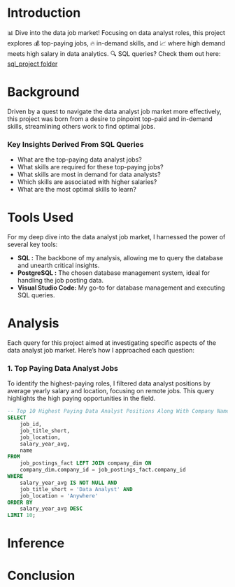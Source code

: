 # Introduction
📊 Dive into the data job market! Focusing on data analyst roles, this project explores 💰 top-paying jobs, 🔥 in-demand skills, and 📈 where high demand meets high salary in data analytics.
🔍 SQL queries? Check them out here: [sql_project folder](/sql_project/)

# Background
Driven by a quest to navigate the data analyst job market more effectively, this project was born from a desire to pinpoint top-paid and in-demand skills, streamlining others work to find optimal jobs.

### Key Insights Derived From SQL Queries
- What are the top-paying data analyst jobs?
-  What skills are required for these top-paying jobs?
-  What skills are most in demand for data analysts?
-  Which skills are associated with higher salaries?
-  What are the most optimal skills to learn?

# Tools Used
For my deep dive into the data analyst job market, I harnessed the power of several key tools:

- **SQL :** The backbone of my analysis, allowing me to query the database and unearth critical insights.
- **PostgreSQL :** The chosen database management system, ideal for handling the job posting data.
- **Visual Studio Code:** My go-to for database management and executing SQL queries.
  
# Analysis
Each query for this project aimed at investigating specific aspects of the data analyst job market. Here’s how I approached each question:

### 1. Top Paying Data Analyst Jobs
To identify the highest-paying roles, I filtered data analyst positions by average yearly salary and location, focusing on remote jobs. This query highlights the high paying opportunities in the field.

``` SQL
-- Top 10 Highest Paying Data Analyst Positions Along With Company Name.
SELECT
    job_id,
    job_title_short,
    job_location,
    salary_year_avg,
    name
FROM
    job_postings_fact LEFT JOIN company_dim ON
    company_dim.company_id = job_postings_fact.company_id
WHERE 
    salary_year_avg IS NOT NULL AND
    job_title_short = 'Data Analyst' AND 
    job_location = 'Anywhere'
ORDER BY
    salary_year_avg DESC
LIMIT 10;
```
# Inference
# Conclusion

